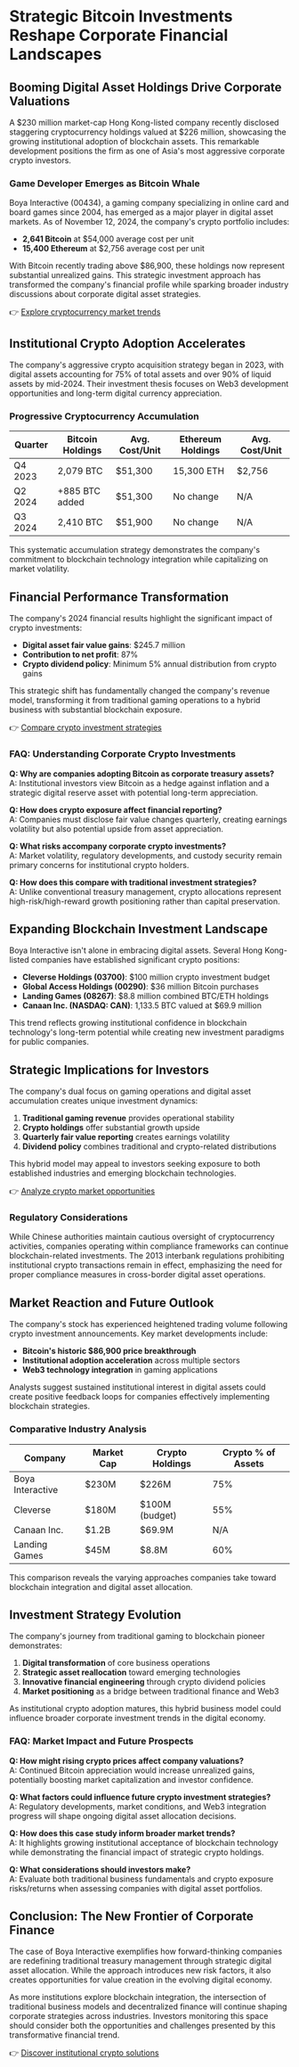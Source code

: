 # Strategic Bitcoin Investments Reshape Corporate Financial Landscapes  

## Booming Digital Asset Holdings Drive Corporate Valuations  

A $230 million market-cap Hong Kong-listed company recently disclosed staggering cryptocurrency holdings valued at $226 million, showcasing the growing institutional adoption of blockchain assets. This remarkable development positions the firm as one of Asia's most aggressive corporate crypto investors.  

### Game Developer Emerges as Bitcoin Whale  

Boya Interactive (00434), a gaming company specializing in online card and board games since 2004, has emerged as a major player in digital asset markets. As of November 12, 2024, the company's crypto portfolio includes:  

- **2,641 Bitcoin** at $54,000 average cost per unit  
- **15,400 Ethereum** at $2,756 average cost per unit  

With Bitcoin recently trading above $86,900, these holdings now represent substantial unrealized gains. This strategic investment approach has transformed the company's financial profile while sparking broader industry discussions about corporate digital asset strategies.  

👉 [Explore cryptocurrency market trends](https://bit.ly/okx-bonus)  

## Institutional Crypto Adoption Accelerates  

The company's aggressive crypto acquisition strategy began in 2023, with digital assets accounting for 75% of total assets and over 90% of liquid assets by mid-2024. Their investment thesis focuses on Web3 development opportunities and long-term digital currency appreciation.  

### Progressive Cryptocurrency Accumulation  

| Quarter | Bitcoin Holdings | Avg. Cost/Unit | Ethereum Holdings | Avg. Cost/Unit |  
|---------|------------------|----------------|-------------------|----------------|  
| Q4 2023 | 2,079 BTC        | $51,300        | 15,300 ETH        | $2,756         |  
| Q2 2024 | +885 BTC added   | $51,300        | No change         | N/A            |  
| Q3 2024 | 2,410 BTC        | $51,900        | No change         | N/A            |  

This systematic accumulation strategy demonstrates the company's commitment to blockchain technology integration while capitalizing on market volatility.  

## Financial Performance Transformation  

The company's 2024 financial results highlight the significant impact of crypto investments:  

- **Digital asset fair value gains**: $245.7 million  
- **Contribution to net profit**: 87%  
- **Crypto dividend policy**: Minimum 5% annual distribution from crypto gains  

This strategic shift has fundamentally changed the company's revenue model, transforming it from traditional gaming operations to a hybrid business with substantial blockchain exposure.  

👉 [Compare crypto investment strategies](https://bit.ly/okx-bonus)  

### FAQ: Understanding Corporate Crypto Investments  

**Q: Why are companies adopting Bitcoin as corporate treasury assets?**  
A: Institutional investors view Bitcoin as a hedge against inflation and a strategic digital reserve asset with potential long-term appreciation.  

**Q: How does crypto exposure affect financial reporting?**  
A: Companies must disclose fair value changes quarterly, creating earnings volatility but also potential upside from asset appreciation.  

**Q: What risks accompany corporate crypto investments?**  
A: Market volatility, regulatory developments, and custody security remain primary concerns for institutional crypto holders.  

**Q: How does this compare with traditional investment strategies?**  
A: Unlike conventional treasury management, crypto allocations represent high-risk/high-reward growth positioning rather than capital preservation.  

## Expanding Blockchain Investment Landscape  

Boya Interactive isn't alone in embracing digital assets. Several Hong Kong-listed companies have established significant crypto positions:  

- **Cleverse Holdings (03700)**: $100 million crypto investment budget  
- **Global Access Holdings (00290)**: $36 million Bitcoin purchases  
- **Landing Games (08267)**: $8.8 million combined BTC/ETH holdings  
- **Canaan Inc. (NASDAQ: CAN)**: 1,133.5 BTC valued at $69.9 million  

This trend reflects growing institutional confidence in blockchain technology's long-term potential while creating new investment paradigms for public companies.  

## Strategic Implications for Investors  

The company's dual focus on gaming operations and digital asset accumulation creates unique investment dynamics:  

1. **Traditional gaming revenue** provides operational stability  
2. **Crypto holdings** offer substantial growth upside  
3. **Quarterly fair value reporting** creates earnings volatility  
4. **Dividend policy** combines traditional and crypto-related distributions  

This hybrid model may appeal to investors seeking exposure to both established industries and emerging blockchain technologies.  

👉 [Analyze crypto market opportunities](https://bit.ly/okx-bonus)  

### Regulatory Considerations  

While Chinese authorities maintain cautious oversight of cryptocurrency activities, companies operating within compliance frameworks can continue blockchain-related investments. The 2013 interbank regulations prohibiting institutional crypto transactions remain in effect, emphasizing the need for proper compliance measures in cross-border digital asset operations.  

## Market Reaction and Future Outlook  

The company's stock has experienced heightened trading volume following crypto investment announcements. Key market developments include:  

- **Bitcoin's historic $86,900 price breakthrough**  
- **Institutional adoption acceleration** across multiple sectors  
- **Web3 technology integration** in gaming applications  

Analysts suggest sustained institutional interest in digital assets could create positive feedback loops for companies effectively implementing blockchain strategies.  

### Comparative Industry Analysis  

| Company          | Market Cap | Crypto Holdings | Crypto % of Assets |  
|------------------|------------|------------------|---------------------|  
| Boya Interactive | $230M      | $226M            | 75%                 |  
| Cleverse         | $180M      | $100M (budget)   | 55%                 |  
| Canaan Inc.      | $1.2B      | $69.9M           | N/A                 |  
| Landing Games    | $45M       | $8.8M            | 60%                 |  

This comparison reveals the varying approaches companies take toward blockchain integration and digital asset allocation.  

## Investment Strategy Evolution  

The company's journey from traditional gaming to blockchain pioneer demonstrates:  

1. **Digital transformation** of core business operations  
2. **Strategic asset reallocation** toward emerging technologies  
3. **Innovative financial engineering** through crypto dividend policies  
4. **Market positioning** as a bridge between traditional finance and Web3  

As institutional crypto adoption matures, this hybrid business model could influence broader corporate investment trends in the digital economy.  

### FAQ: Market Impact and Future Prospects  

**Q: How might rising crypto prices affect company valuations?**  
A: Continued Bitcoin appreciation would increase unrealized gains, potentially boosting market capitalization and investor confidence.  

**Q: What factors could influence future crypto investment strategies?**  
A: Regulatory developments, market conditions, and Web3 integration progress will shape ongoing digital asset allocation decisions.  

**Q: How does this case study inform broader market trends?**  
A: It highlights growing institutional acceptance of blockchain technology while demonstrating the financial impact of strategic crypto holdings.  

**Q: What considerations should investors make?**  
A: Evaluate both traditional business fundamentals and crypto exposure risks/returns when assessing companies with digital asset portfolios.  

## Conclusion: The New Frontier of Corporate Finance  

The case of Boya Interactive exemplifies how forward-thinking companies are redefining traditional treasury management through strategic digital asset allocation. While the approach introduces new risk factors, it also creates opportunities for value creation in the evolving digital economy.  

As more institutions explore blockchain integration, the intersection of traditional business models and decentralized finance will continue shaping corporate strategies across industries. Investors monitoring this space should consider both the opportunities and challenges presented by this transformative financial trend.  

👉 [Discover institutional crypto solutions](https://bit.ly/okx-bonus)